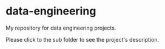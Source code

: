 # data-engineering

My repository for data engineering projects.

Please click to the sub folder to see the project's description.
